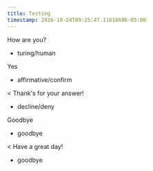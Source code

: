 ```yaml
---
title: Testing
timestamp: 2016-10-24T09:25:47.11618686-05:00
---
```


How are you?
* turing/human

Yes
* affirmative/confirm

< Thank's for your answer!
* decline/deny

Goodbye
* goodbye

< Have a great day!
* goodbye

